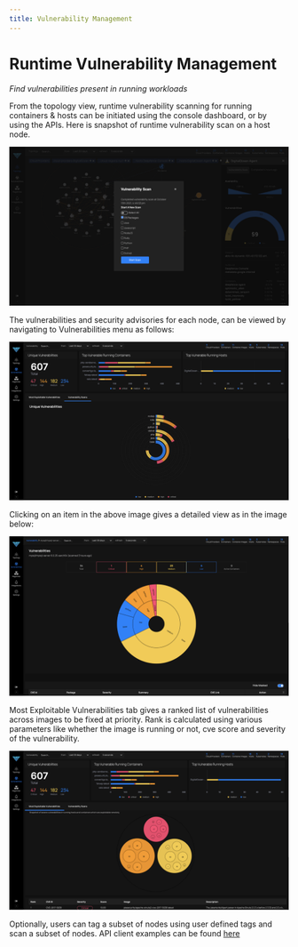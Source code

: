 ```yaml
---
title: Vulnerability Management
---
```


# Runtime Vulnerability Management

*Find vulnerabilities present in running workloads*

From the topology view, runtime vulnerability scanning for running containers & hosts can be initiated using the console dashboard, or by using the APIs. Here is snapshot of runtime vulnerability scan on a host node.

![Host Vulnerabilities](../img/DF_Vulnerability1.png)

The vulnerabilities and security advisories for each node, can be viewed by navigating to Vulnerabilities menu as follows:

![Node Vulnerabilities](../img/DF_Vulnerability2.png)

Clicking on an item in the above image gives a detailed view as in the image below:

![Detailed Reports](../img/DF_Vulnerability3.png)

Most Exploitable Vulnerabilities tab gives a ranked list of vulnerabilities across images to be fixed at priority. Rank is calculated using various parameters like whether the image is running or not, cve score and severity of the vulnerability.

![Most Exploitable Vulnerabilities](../img/DF_MostExploitableVulnerabilities.png)


Optionally, users can tag a subset of nodes using user defined tags and scan a subset of nodes. API client examples can be found [here](https://github.com/deepfence/deepfence_runtime_api/tree/master/scripts/node_tags)
